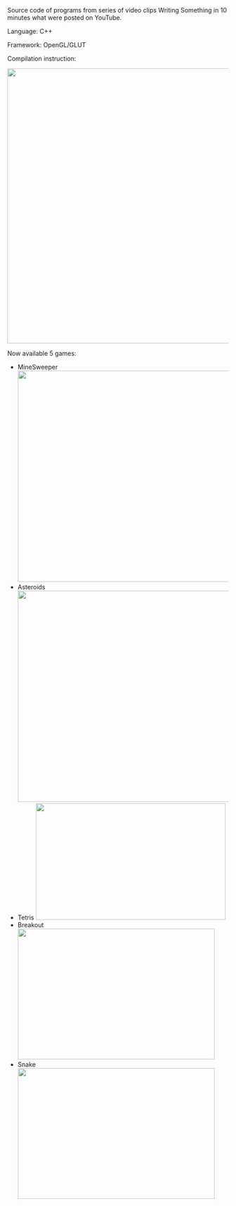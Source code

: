 Source code of programs from series of video clips Writing Something in 10 minutes what were posted on YouTube.

Language: C++

Framework: OpenGL/GLUT

Compilation instruction:

<a href='http://www.youtube.com/watch?feature=player_embedded&v=VuGzY3mvPPs' target='_blank'><img src='http://img.youtube.com/vi/VuGzY3mvPPs/0.jpg' width='800' height=625 /></a>

Now available 5 games:

  * MineSweeper
<a href='http://www.youtube.com/watch?feature=player_embedded&v=vqJQoangCSw' target='_blank'><img src='http://img.youtube.com/vi/vqJQoangCSw/0.jpg' width='853' height=480 /></a>
  * Asteroids
<a href='http://www.youtube.com/watch?feature=player_embedded&v=7iAG0qObDbA' target='_blank'><img src='http://img.youtube.com/vi/7iAG0qObDbA/0.jpg' width='853' height=480 /></a>
  * Tetris
<a href='http://www.youtube.com/watch?feature=player_embedded&v=q1bHWvpMqtI' target='_blank'><img src='http://img.youtube.com/vi/q1bHWvpMqtI/0.jpg' width='432' height=265 /></a>
  * Breakout
<a href='http://www.youtube.com/watch?feature=player_embedded&v=4jMSVaQfoEQ' target='_blank'><img src='http://img.youtube.com/vi/4jMSVaQfoEQ/0.jpg' width='448' height=297 /></a>
  * Snake
<a href='http://www.youtube.com/watch?feature=player_embedded&v=GiZGEFBGgKU' target='_blank'><img src='http://img.youtube.com/vi/GiZGEFBGgKU/0.jpg' width='448' height=297 /></a>